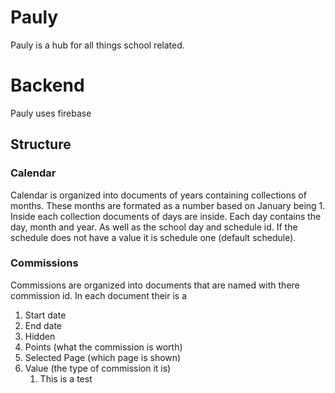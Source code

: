 # Pauly
Pauly is a hub for all things school related.
# Backend
Pauly uses firebase
## Structure 
### Calendar
Calendar is organized into documents of years containing collections of months. These months are formated as a number based on January being 1. Inside each collection documents of days are inside. Each day contains the day, month and year. As well as the school day and schedule id. If the schedule does not have a value it is schedule one (default schedule).
### Commissions
Commissions are organized into documents that are named with there commission id. In each document their is a
1. Start date
2. End date
3. Hidden
4. Points (what the commission is worth)
5. Selected Page (which page is shown)
6. Value (the type of commission it is)
      1. This is a test


